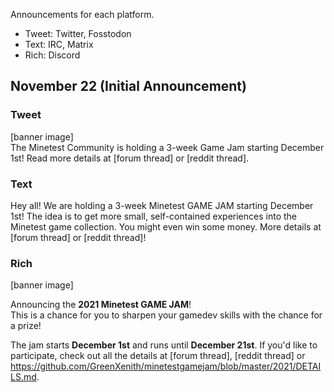 Announcements for each platform.
* Tweet: Twitter, Fosstodon
* Text: IRC, Matrix
* Rich: Discord

## November 22 (Initial Announcement)
### Tweet
[banner image]  
The Minetest Community is holding a 3-week Game Jam starting December 1st! Read more details at [forum thread] or [reddit thread].

### Text
Hey all! We are holding a 3-week Minetest GAME JAM starting December 1st! The idea is to get more small, self-contained experiences into the Minetest game collection. You might even win some money. More details at [forum thread] or [reddit thread]!

### Rich
[banner image]

Announcing the **2021 Minetest GAME JAM**!  
This is a chance for you to sharpen your gamedev skills with the chance for a prize!  

The jam starts **December 1st** and runs until **December 21st**. If you'd like to participate, check out all the details at [forum thread], [reddit thread] or https://github.com/GreenXenith/minetestgamejam/blob/master/2021/DETAILS.md.
